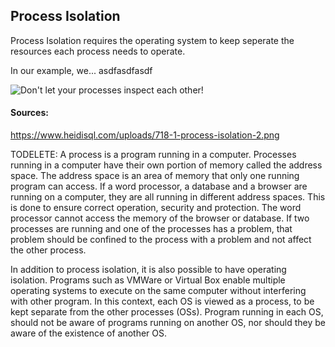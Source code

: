 ## Process Isolation

Process Isolation requires the operating system to keep seperate the resources each process needs to operate. 

In our example, we... asdfasdfasdf

![Don't let your processes inspect each other!](https://github.com/UW-COSC-4010-5010-CYBER-FA-2017/foundational-concepts-in-cybersecurity-jwild1_cbugg/blob/master/2/process_isolation.png)

#### Sources:
https://www.heidisql.com/uploads/718-1-process-isolation-2.png

TODELETE:
A process is a program running in a computer. Processes running in a computer have their own portion of memory called the address space. The address space is an area of memory that only one running program can access. If a word processor, a database and a browser are running on a computer, they are all running in different address spaces. This is done to ensure correct operation, security and protection. The word processor cannot access the memory of the browser or database. If two processes are running and one of the processes has a problem, that problem should be confined to the process with a problem and not affect the other process. 

In addition to process isolation, it is also possible to have operating isolation. Programs such as VMWare or Virtual Box enable multiple operating systems to execute on the same computer without interfering with other program. In this context, each OS is viewed as a process, to be kept separate from the other processes (OSs). Program running in each OS, should not be aware of programs running on another OS, nor should they be aware of the existence of another OS. 

